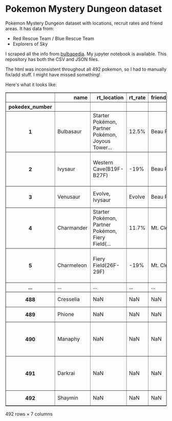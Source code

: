 # Pokemon Mystery Dungeon dataset
Pokemon Mystery Dungeon dataset with locations, recruit rates and friend areas. It has data from:
 
+ Red Rescue Team / Blue Rescue Team
+ Explorers of Sky

I scraped all the info from [bulbapedia](https://bulbapedia.bulbagarden.net). My jupyter notebook is available.
This repository has both the CSV and JSON files.

The html was inconsistent throughout all 492 pokemon, so I had to manually fix/add stuff. I might have missed something!

Here's what it looks like:

<div>
</style>
<table border="1" class="dataframe">
  <thead>
    <tr style="text-align: right;">
      <th></th>
      <th>name</th>
      <th>rt_location</th>
      <th>rt_rate</th>
      <th>friend_area</th>
      <th>sky_location</th>
      <th>sky_rate</th>
      <th>picture</th>
    </tr>
    <tr>
      <th>pokedex_number</th>
      <th></th>
      <th></th>
      <th></th>
      <th></th>
      <th></th>
      <th></th>
      <th></th>
    </tr>
  </thead>
  <tbody>
    <tr>
      <th>1</th>
      <td>Bulbasaur</td>
      <td>Starter Pokémon, Partner Pokémon, Joyous Tower...</td>
      <td>12.5%</td>
      <td>Beau Plains</td>
      <td>Starter Pokémon, Partner Pokémon, Mystifying F...</td>
      <td>8.2%</td>
      <td>//archives.bulbagarden.net/media/upload/f/fa/M...</td>
    </tr>
    <tr>
      <th>2</th>
      <td>Ivysaur</td>
      <td>Western Cave(B19F-B27F)</td>
      <td>-19%</td>
      <td>Beau Plains</td>
      <td>Mystifying Forest(B1-B13), Sky Peak(1st Statio...</td>
      <td>-10%</td>
      <td>//archives.bulbagarden.net/media/upload/3/34/M...</td>
    </tr>
    <tr>
      <th>3</th>
      <td>Venusaur</td>
      <td>Evolve, Ivysaur</td>
      <td>Evolve</td>
      <td>Beau Plains</td>
      <td>Mystery Jungle(1F-29F)</td>
      <td>-12%</td>
      <td>//archives.bulbagarden.net/media/upload/8/8c/M...</td>
    </tr>
    <tr>
      <th>4</th>
      <td>Charmander</td>
      <td>Starter Pokémon, Partner Pokémon, Fiery Field(...</td>
      <td>11.7%</td>
      <td>Mt. Cleft</td>
      <td>Starter Pokémon, Partner Pokémon, Dark Crater(...</td>
      <td>8.2%</td>
      <td>//archives.bulbagarden.net/media/upload/1/17/M...</td>
    </tr>
    <tr>
      <th>5</th>
      <td>Charmeleon</td>
      <td>Fiery Field(26F-29F)</td>
      <td>-19%</td>
      <td>Mt. Cleft</td>
      <td>Giant Volcano(1F-19F), Dark Crater(B1F-B15F, D...</td>
      <td>-10%</td>
      <td>//archives.bulbagarden.net/media/upload/d/d2/M...</td>
    </tr>
    <tr>
      <th>...</th>
      <td>...</td>
      <td>...</td>
      <td>...</td>
      <td>...</td>
      <td>...</td>
      <td>...</td>
      <td>...</td>
    </tr>
    <tr>
      <th>488</th>
      <td>Cresselia</td>
      <td>NaN</td>
      <td>NaN</td>
      <td>NaN</td>
      <td>Sharpedo Bluff</td>
      <td>100%</td>
      <td>//archives.bulbagarden.net/media/upload/c/c5/M...</td>
    </tr>
    <tr>
      <th>489</th>
      <td>Phione</td>
      <td>NaN</td>
      <td>NaN</td>
      <td>NaN</td>
      <td>Miracle Sea(Bottom)</td>
      <td>100%</td>
      <td>//archives.bulbagarden.net/media/upload/c/cc/M...</td>
    </tr>
    <tr>
      <th>490</th>
      <td>Manaphy</td>
      <td>NaN</td>
      <td>NaN</td>
      <td>NaN</td>
      <td>Sharpedo Bluff(after finding, Wonder Eggin, Su...</td>
      <td>100%</td>
      <td>//archives.bulbagarden.net/media/upload/5/5d/M...</td>
    </tr>
    <tr>
      <th>491</th>
      <td>Darkrai</td>
      <td>NaN</td>
      <td>NaN</td>
      <td>NaN</td>
      <td>Mystifying Forest(13F), Lower Crevice Cave(B2F...</td>
      <td>-22%</td>
      <td>//archives.bulbagarden.net/media/upload/f/f9/M...</td>
    </tr>
    <tr>
      <th>492</th>
      <td>Shaymin</td>
      <td>NaN</td>
      <td>NaN</td>
      <td>NaN</td>
      <td>Sky Peak (Top)</td>
      <td>100%</td>
      <td>//archives.bulbagarden.net/media/upload/c/cd/M...</td>
    </tr>
  </tbody>
</table>
<p>492 rows × 7 columns</p>
</div>
